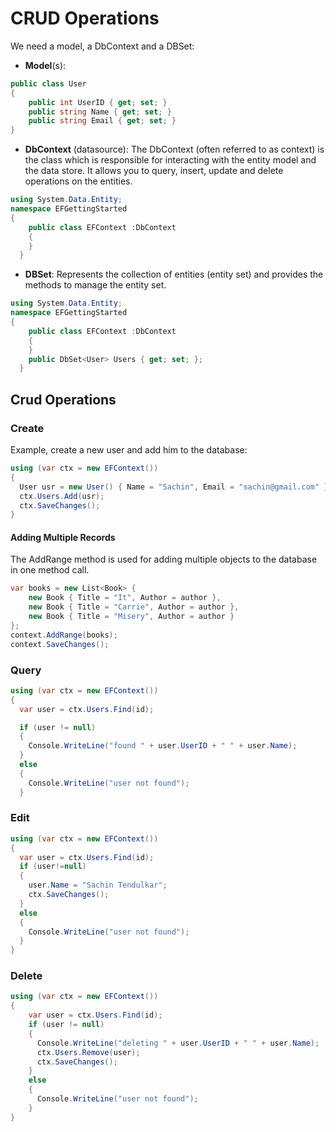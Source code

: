 # CRUD Operations

We need a model, a DbContext and a DBSet:

- **Model**(s):

```cs
public class User
{
    public int UserID { get; set; }
    public string Name { get; set; }
    public string Email { get; set; }
}
```

- **DbContext** (datasource): The DbContext (often referred to as context) is the class which is responsible for interacting with the entity model and the data store. It allows you to query, insert, update and delete operations on the entities.

```cs
using System.Data.Entity;
namespace EFGettingStarted
{
    public class EFContext :DbContext
    {
    }
  }
```

- **DBSet**: Represents the collection of entities (entity set) and provides the methods to manage the entity set.

```cs
using System.Data.Entity;
namespace EFGettingStarted
{
    public class EFContext :DbContext
    {
    }
    public DbSet<User> Users { get; set; };
  }
```

## Crud Operations

### Create

Example, create a new user and add him to the database:

```cs
using (var ctx = new EFContext())
{
  User usr = new User() { Name = "Sachin", Email = "sachin@gmail.com" };
  ctx.Users.Add(usr);
  ctx.SaveChanges();
}
```

#### Adding Multiple Records

The AddRange method is used for adding multiple objects to the database in one method call.

```cs
var books = new List<Book> {
    new Book { Title = "It", Author = author },
    new Book { Title = "Carrie", Author = author },
    new Book { Title = "Misery", Author = author }
};
context.AddRange(books);
context.SaveChanges();
```

### Query

```cs
using (var ctx = new EFContext())
{
  var user = ctx.Users.Find(id);

  if (user != null)
  {
    Console.WriteLine("found " + user.UserID + " " + user.Name);
  }
  else
  {
    Console.WriteLine("user not found");
  }
```

### Edit

```cs
using (var ctx = new EFContext())
{
  var user = ctx.Users.Find(id);
  if (user!=null)
  {
    user.Name = "Sachin Tendulkar";
    ctx.SaveChanges();
  }
  else
  {
    Console.WriteLine("user not found");
  }
}
```

### Delete

```cs
using (var ctx = new EFContext())
{
    var user = ctx.Users.Find(id);
    if (user != null)
    {
      Console.WriteLine("deleting " + user.UserID + " " + user.Name);
      ctx.Users.Remove(user);
      ctx.SaveChanges();
    }
    else
    {
      Console.WriteLine("user not found");
    }
}
```
